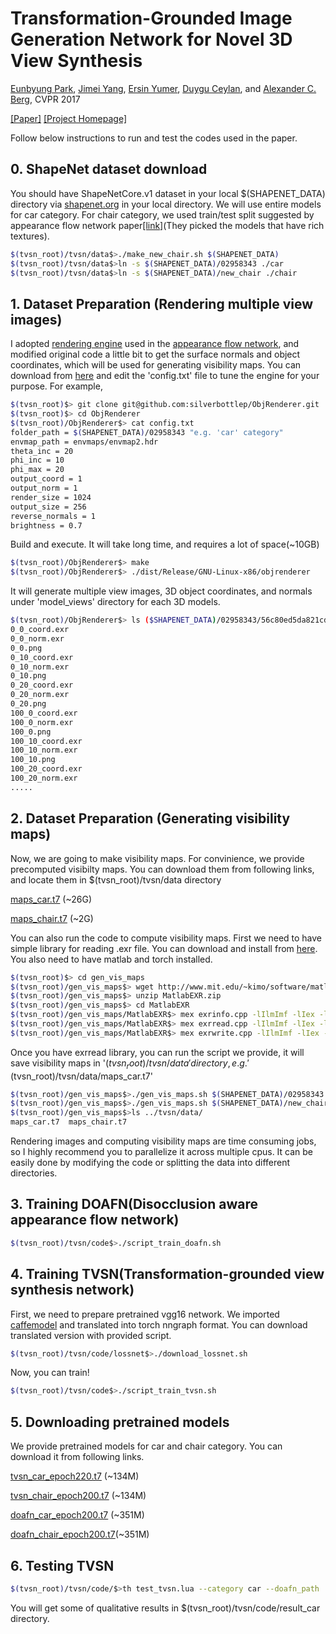 # Transformation-Grounded Image Generation Network for Novel 3D View Synthesis
[Eunbyung Park](http://www.cs.unc.edu/~eunbyung/), [Jimei Yang](https://eng.ucmerced.edu/people/jyang44/), [Ersin Yumer](http://www.meyumer.com/), [Duygu Ceylan](http://www.duygu-ceylan.com/), and [Alexander C. Berg](http://acberg.com/), CVPR 2017

[[Paper]](http://www.cs.unc.edu/~eunbyung/tvsn/) [[Project Homepage]](http://www.cs.unc.edu/~eunbyung/tvsn/)

Follow below instructions to run and test the codes used in the paper.

## 0. ShapeNet dataset download
You should have ShapeNetCore.v1 dataset in your local $(SHAPENET_DATA) directory via [shapenet.org](https://shapenet.org/) in your local directory. We will use entire models for car category. For chair category, we used train/test split suggested by appearance flow network paper[[link]](https://github.com/tinghuiz/appearance-flow)(They picked the models that have rich textures).
```bash
$(tvsn_root)/tvsn/data$>./make_new_chair.sh $(SHAPENET_DATA)
$(tvsn_root)/tvsn/data$>ln -s $(SHAPENET_DATA)/02958343 ./car
$(tvsn_root)/tvsn/data$>ln -s $(SHAPENET_DATA)/new_chair ./chair
```

## 1. Dataset Preparation (Rendering multiple view images)
I adopted [rendering engine](https://github.com/sunweilun/ObjRenderer) used in the [appearance flow network](https://github.com/tinghuiz/appearance-flow), and modified original code a little bit to get the surface normals and object coordinates, which will be used for generating visibility maps. You can download from [here](https://github.com/silverbottlep/ObjRenderer) and edit the 'config.txt' file to tune the engine for your purpose. For example,
```bash
$(tvsn_root)$> git clone git@github.com:silverbottlep/ObjRenderer.git
$(tvsn_root)$> cd ObjRenderer
$(tvsn_root)/ObjRenderer$> cat config.txt
folder_path = $(SHAPENET_DATA)/02958343 "e.g. 'car' category"
envmap_path = envmaps/envmap2.hdr
theta_inc = 20
phi_inc = 10
phi_max = 20
output_coord = 1
output_norm = 1
render_size = 1024
output_size = 256
reverse_normals = 1
brightness = 0.7
```
Build and execute. It will take long time, and requires a lot of space(~10GB)
```bash
$(tvsn_root)/ObjRenderer$> make
$(tvsn_root)/ObjRenderer$> ./dist/Release/GNU-Linux-x86/objrenderer
```
It will generate multiple view images, 3D object coordinates, and normals under 'model_views' directory for each 3D models.
```bash
$(tvsn_root)/ObjRenderer$> ls ($SHAPENET_DATA)/02958343/56c80ed5da821cd0179005454847728d/model_views
0_0_coord.exr   
0_0_norm.exr    
0_0.png         
0_10_coord.exr  
0_10_norm.exr   
0_10.png        
0_20_coord.exr  
0_20_norm.exr   
0_20.png        
100_0_coord.exr 
100_0_norm.exr  
100_0.png       
100_10_coord.exr
100_10_norm.exr 
100_10.png      
100_20_coord.exr
100_20_norm.exr 
.....
```

## 2. Dataset Preparation (Generating visibility maps)
Now, we are going to make visibility maps.  For convinience, we provide precomputed visibilty maps. You can download them from following links, and locate them in $(tvsn_root)/tvsn/data directory

[maps_car.t7](https://drive.google.com/open?id=0B-r7apOz1BHAVEI1RURZYUl4Tlk) (~26G)

[maps_chair.t7](https://drive.google.com/open?id=0B-r7apOz1BHANGlsY1k3Z29yVEU) (~2G)

You can also run the code to compute visibility maps. First we need to have simple library for reading .exr file. You can download and install from [here](http://www.mit.edu/~kimo/software/matlabexr/). You also need to have matlab and torch installed.
```bash
$(tvsn_root)$> cd gen_vis_maps
$(tvsn_root)/gen_vis_maps$> wget http://www.mit.edu/~kimo/software/matlabexr/MatlabEXR.zip
$(tvsn_root)/gen_vis_maps$> unzip MatlabEXR.zip
$(tvsn_root)/gen_vis_maps$> cd MatlabEXR
$(tvsn_root)/gen_vis_maps/MatlabEXR$> mex exrinfo.cpp -lIlmImf -lIex -lImath -lHalf -I/usr/include/OpenEXR/
$(tvsn_root)/gen_vis_maps/MatlabEXR$> mex exrread.cpp -lIlmImf -lIex -lImath -lHalf -I/usr/include/OpenEXR/
$(tvsn_root)/gen_vis_maps/MatlabEXR$> mex exrwrite.cpp -lIlmImf -lIex -lImath -lHalf -I/usr/include/OpenEXR/
```
Once you have exrread library, you can run the script we provide, it will save visibility maps in '$(tvsn_root)/tvsn/data' directory, e.g. '$(tvsn_root)/tvsn/data/maps_car.t7'
```bash
$(tvsn_root)/gen_vis_maps$>./gen_vis_maps.sh $(SHAPENET_DATA)/02958343 car
$(tvsn_root)/gen_vis_maps$>./gen_vis_maps.sh $(SHAPENET_DATA)/new_chair chair
$(tvsn_root)/gen_vis_maps$>ls ../tvsn/data/
maps_car.t7  maps_chair.t7
```
Rendering images and computing visibility maps are time consuming jobs, so I highly recommend you to parallelize it across multiple cpus. It can be easily done by modifying the code or splitting the data into different directories.

## 3. Training DOAFN(Disocclusion aware appearance flow network)
```bash
$(tvsn_root)/tvsn/code$>./script_train_doafn.sh
```

## 4. Training TVSN(Transformation-grounded view synthesis network)
First, we need to prepare pretrained vgg16 network. We imported [caffemodel](https://gist.github.com/ksimonyan/211839e770f7b538e2d8#file-readme-md) and translated into torch nngraph format. You can download translated version with provided script.
```bash
$(tvsn_root)/tvsn/code/lossnet$>./download_lossnet.sh
```
Now, you can train!
```bash
$(tvsn_root)/tvsn/code$>./script_train_tvsn.sh
```

## 5. Downloading pretrained models
We provide pretrained models for car and chair category. You can download it from following links.

[tvsn_car_epoch220.t7](https://drive.google.com/open?id=0B-r7apOz1BHAQVVXR0JXcTh5MUk) (~134M)

[tvsn_chair_epoch200.t7](https://drive.google.com/open?id=0B-r7apOz1BHAWmQtdEZ6ZG5udW8) (~134M)

[doafn_car_epoch200.t7](https://drive.google.com/open?id=0B-r7apOz1BHAR1RKWXM1c1NBekk) (~351M)

[doafn_chair_epoch200.t7](https://drive.google.com/open?id=0B-r7apOz1BHAaWh4N1Vnc3hKdE0)(~351M)


## 6. Testing TVSN
```bash
$(tvsn_root)/tvsn/code/$>th test_tvsn.lua --category car --doafn_path ../snapshots/pretrained/doafn_car_epoch200.t7 --tvsn_path ../snapshots/pretrained/tvsn_car_epoch220.t7
```
You will get some of qualitative results in $(tvsn_root)/tvsn/code/result_car directory.
